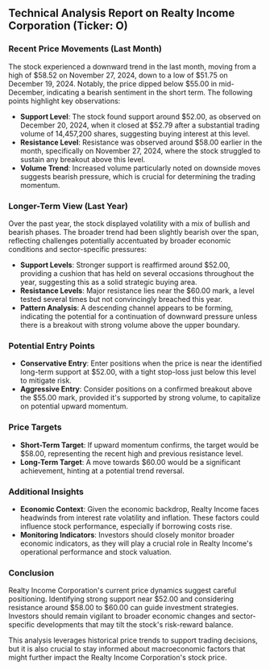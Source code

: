 ## Technical Analysis Report on Realty Income Corporation (Ticker: O)

### Recent Price Movements (Last Month)
The stock experienced a downward trend in the last month, moving from a high of $58.52 on November 27, 2024, down to a low of $51.75 on December 19, 2024. Notably, the price dipped below $55.00 in mid-December, indicating a bearish sentiment in the short term. The following points highlight key observations:

- **Support Level**: The stock found support around $52.00, as observed on December 20, 2024, when it closed at $52.79 after a substantial trading volume of 14,457,200 shares, suggesting buying interest at this level.
- **Resistance Level**: Resistance was observed around $58.00 earlier in the month, specifically on November 27, 2024, where the stock struggled to sustain any breakout above this level.
- **Volume Trend**: Increased volume particularly noted on downside moves suggests bearish pressure, which is crucial for determining the trading momentum.

### Longer-Term View (Last Year)
Over the past year, the stock displayed volatility with a mix of bullish and bearish phases. The broader trend had been slightly bearish over the span, reflecting challenges potentially accentuated by broader economic conditions and sector-specific pressures:

- **Support Levels**: Stronger support is reaffirmed around $52.00, providing a cushion that has held on several occasions throughout the year, suggesting this as a solid strategic buying area.
- **Resistance Levels**: Major resistance lies near the $60.00 mark, a level tested several times but not convincingly breached this year.
- **Pattern Analysis**: A descending channel appears to be forming, indicating the potential for a continuation of downward pressure unless there is a breakout with strong volume above the upper boundary.

### Potential Entry Points
- **Conservative Entry**: Enter positions when the price is near the identified long-term support at $52.00, with a tight stop-loss just below this level to mitigate risk.
- **Aggressive Entry**: Consider positions on a confirmed breakout above the $55.00 mark, provided it's supported by strong volume, to capitalize on potential upward momentum.

### Price Targets
- **Short-Term Target**: If upward momentum confirms, the target would be $58.00, representing the recent high and previous resistance level.
- **Long-Term Target**: A move towards $60.00 would be a significant achievement, hinting at a potential trend reversal.

### Additional Insights
- **Economic Context**: Given the economic backdrop, Realty Income faces headwinds from interest rate volatility and inflation. These factors could influence stock performance, especially if borrowing costs rise.
- **Monitoring Indicators**: Investors should closely monitor broader economic indicators, as they will play a crucial role in Realty Income's operational performance and stock valuation.

### Conclusion
Realty Income Corporation's current price dynamics suggest careful positioning. Identifying strong support near $52.00 and considering resistance around $58.00 to $60.00 can guide investment strategies. Investors should remain vigilant to broader economic changes and sector-specific developments that may tilt the stock's risk-reward balance. 

This analysis leverages historical price trends to support trading decisions, but it is also crucial to stay informed about macroeconomic factors that might further impact the Realty Income Corporation's stock price.